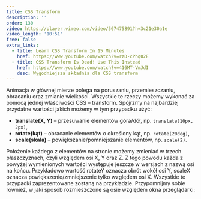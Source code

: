 ```yaml
---
title: CSS Transform
description: ''
order: 130
video: https://player.vimeo.com/video/567475891?h=3c21e30a1e
video_length: '10:51'
free: false
extra_links:
  - title: Learn CSS Transform In 15 Minutes
    href: https://www.youtube.com/watch?v=rzD-cPhq02E
  - title: CSS Transform Is Dead! Use This Instead
    href: https://www.youtube.com/watch?v=416MT-VmJdI
    desc: Wygodniejsza składnia dla CSS transform
---
```


Animacja w głównej mierze polega na poruszaniu, przemieszczaniu, obracaniu oraz zmianie wielkości. Wszystkie te rzeczy możemy wykonać za pomocą jednej właściwości CSS – transform. Spójrzmy na najbardziej przydatne wartości jakich możemy w tym przypadku użyć:

- **translate(X, Y)** – przesuwanie elementów góra/dół, np. `translate(10px, 2px)`,
- **rotate(kąt)** – obracanie elementów o określony kąt, np. `rotate(20deg)`,
- **scale(skala)** – powiększanie/pomniejszanie elementów, np. `scale(2)`.

Położenie każdego z elementów na stronie możemy zmieniać w trzech płaszczyznach, czyli względem osi X, Y oraz Z. Z tego powodu każda z powyżej wymienionych wartości występuje jeszcze w wersjach z nazwą osi na końcu. Przykładowo wartość rotateY oznacza obrót wokół osi Y, scaleX oznacza powiększenie/zmniejszenie tylko względem osi X. Wszystkie te przypadki zaprezentowane zostaną na przykładzie. Przypomnijmy sobie również, w jaki sposób rozmieszczone są osie względem okna przeglądarki:

<img alt="" src="/online/statyczna/img/nowoczesna-strona/transform.png" />
